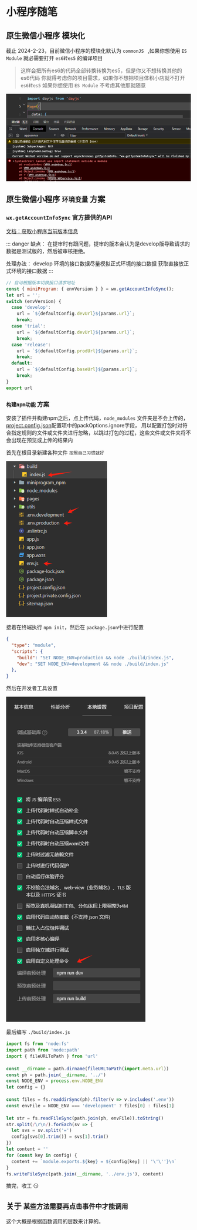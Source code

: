 # 小程序随笔

## 原生微信小程序 模块化

截止 2024-2-23，目前微信小程序的模块化默认为 `commonJS ` ,如果你想使用 `ES Module` 就必需要打开 `es6转es5` 的编译项目

> 这样会把所有es6的代码全部转换转换为es5，但是你又不想转换其他的es6代码
> 你就得考虑你的项目需求，如果你不想把项目体积小店就不打开 `es6转es5`
> 如果你想使用 `ES Module` 不考虑其他那就随意

![alt text](./img/image.png)

## 原生微信小程序 `环境变量` 方案

### `wx.getAccountInfoSync` 官方提供的API

[文档：获取小程序当前版本信息](https://developers.weixin.qq.com/miniprogram/dev/api/open-api/account-info/wx.getAccountInfoSync.html)

::: danger 缺点：
在提审时有跟问题，提审的版本会认为是develop版导致请求的数据是测试版的，然后被审核拒绝。

处理办法：
develop 环境的接口数据尽量模拟正式环境的接口数据
获取直接放正式环境的接口数据
:::

```js
// 自动根据版本切换接口请求地址
const { miniProgram: { envVersion } } = wx.getAccountInfoSync();
let url = '';
switch (envVersion) {
  case 'develop':
    url = `${defaultConfig.devUrl}${params.url}`;
    break;
  case 'trial':
    url = `${defaultConfig.devUrl}${params.url}`;
    break;
  case 'release':
    url = `${defaultConfig.prodUrl}${params.url}`;
    break;
  default:
    url = `${defaultConfig.baseUrl}${params.url}`;
    break;
}
export url
```

### `构建npm功能` 方案

安装了插件并构建npm之后，点上传代码，`node_modules` 文件夹是不会上传的，
[project.config.json](https://developers.weixin.qq.com/miniprogram/dev/devtools/projectconfig.html#packOptions)配置项中的packOptions.ignore字段，
用以配置打包时对符合指定规则的文件或文件夹进行忽略，以跳过打包的过程，这些文件或文件夹将不会出现在预览或上传的结果内

首先在根目录新建各种文件  `按照自己习惯就好`


![alt text](./img/xinjianenjian.png)

接着在终端执行 `npm init`，然后在 `package.json`中进行配置

```json
{
  "type": "module",
  "scripts": {
    "build": "SET NODE_ENV=production && node ./build/index.js",
    "dev": "SET NODE_ENV=development && node ./build/index.js"
  },
}
```

然后在开发者工具设置

![alt text](./img/kaifazheshezhi.png)


最后编写 `./build/index.js`

```js
import fs from 'node:fs'
import path from 'node:path'
import { fileURLToPath } from 'url'

const __dirname = path.dirname(fileURLToPath(import.meta.url))
const ph = path.join(__dirname, '../')
const NODE_ENV = process.env.NODE_ENV
let config = {}

const files = fs.readdirSync(ph).filter(v => v.includes('.env'))
const envFile = NODE_ENV === 'development' ? files[0] : files[1]

let str = fs.readFileSync(path.join(ph, envFile)).toString()
str.split(/\r\n/).forEach(sv => {
  let svs = sv.split('=')
  config[svs[0].trim()] = svs[1].trim()
})
let content = ''
for (const key in config) {
  content += `module.exports.${key} = ${config[key] || '\'\''}\n`
}
fs.writeFileSync(path.join(__dirname, '../env.js'), content)
```

搞完，收工 :smirk:



## 关于 `某些方法需要再点击事件中才能调用`

这个大概是根据函数调用的层数来计算的。